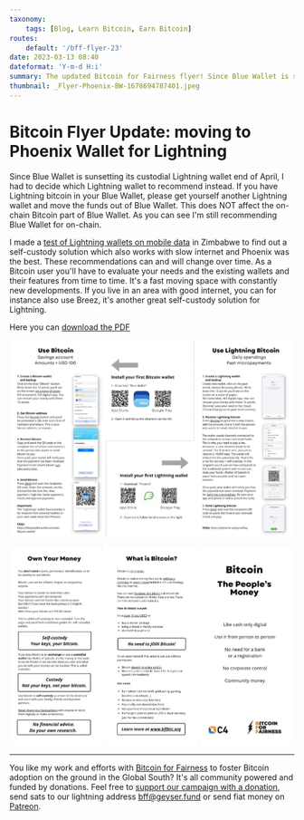 ```yaml
---
taxonomy:
    tags: [Blog, Learn Bitcoin, Earn Bitcoin]
routes:
    default: '/bff-flyer-23'
date: 2023-03-13 08:40
dateformat: 'Y-m-d H:i'
summary: The updated Bitcoin for Fairness flyer! Since Blue Wallet is sunsetting its custodial Lightning wallet I included Phoenix Wallet instead.
thumbnail: _Flyer-Phoenix-BW-1678694787401.jpeg
---
```


# Bitcoin Flyer Update: moving to Phoenix Wallet for Lightning

Since Blue Wallet is sunsetting its custodial Lightning wallet end of April, I had to decide which Lightning wallet to recommend instead. If you have Lightning bitcoin in your Blue Wallet, please get yourself another Lightning wallet and move the funds out of Blue Wallet. This does NOT affect the on-chain Bitcoin part of Blue Wallet. As you can see I'm still recommending Blue Wallet for on-chain. 

<div class="_form_1"></div><script src="https://bff.activehosted.com/f/embed.php?id=1" type="text/javascript" charset="utf-8"></script>

I made a [test of Lightning wallets on mobile data](/lnw23) in Zimbabwe to find out a self-custody solution which also works with slow internet and Phoenix was the best. These recommendations can and will change over time. As a Bitcoin user you'll have to evaluate your needs and the existing wallets and their features from time to time. It's a fast moving space with constantly new developments. If you live in an area with good internet, you can for instance also use Breez, it's another great self-custody solution for Lightning.

Here you can [download the PDF](https://bffbtc.org/wp-content/uploads/2023/03/EN-Bitcoin-flyer-BW-Phoenix.pdf)

![](_Flyer-Phoenix-BW-1678694787401.jpeg)

![](_Flyer-Phoenix-BW-1678695258877.jpeg)

---
You like my work and efforts with [Bitcoin for Fairness](https://bffbtc.org) to foster Bitcoin adoption on the ground in the Global South? It's all community powered and funded by donations. Feel free to [support our campaign with a donation](https://anita.link/geyser), send sats to our lightning address bff@geyser.fund or send fiat money on [Patreon](https://patreon.com/anitaposch).